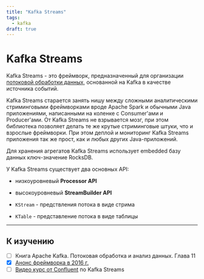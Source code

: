 ```yaml
---
title: "Kafka Streams"
tags:
  - kafka
draft: true
---
```


# Kafka Streams

Kafka Streams - это фреймворк, предназначенный для организации [потоковой обработки данных](../architecture/streaming.md), основанной на Kafka в качестве источника событий.

Kafka Streams старается занять нишу между сложными аналитическими стриминговыми фреймворками вроде Apache Spark и обычными Java приложениями, написанными на коленке с Consumer'ами и Producer'ами.
От Kafka Streams не взрывается мозг, при этом библиотека позволяет делать те же крутые стриминговые штуки, что и взрослые фреймворки.
При этом деплой и мониторинг Kafka Streams приложения так же прост, как и любых других Java-приложений.

Для хранения агрегатов Kafka Streams использует embedded базу данных ключ-значение RocksDB.

У Kafka Streams существует два основных API:
- низкоуровневый **Processor API**
- высокоуровневый **StreamBuilder API**



- `KStream` - предствления потока в виде стрима
- `KTable` - представление потока в виде таблицы

---
## К изучению
- [ ] Книга Apache Kafka. Потоковая обработка и анализ данных. Глава 11
- [X] [Анонс фреймворка в 2016 г.](https://www.confluent.io/blog/introducing-kafka-streams-stream-processing-made-simple/)
- [ ] [Видео курс от Confluent](https://www.youtube.com/playlist?list=PLa7VYi0yPIH35IrbJ7Y0U2YLrR9u4QO-s) по Kafka Streams